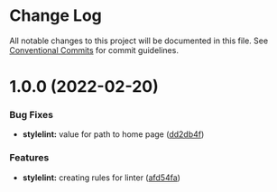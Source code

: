 # Change Log

All notable changes to this project will be documented in this file.
See [Conventional Commits](https://conventionalcommits.org) for commit guidelines.

# 1.0.0 (2022-02-20)


### Bug Fixes

* **stylelint:** value for path to home page ([dd2db4f](https://github.com/amollo-ui/amollo-lint/commit/dd2db4fb1f3346402add51534b2a6f1e3e107c0d))


### Features

* **stylelint:** creating rules for linter ([afd54fa](https://github.com/amollo-ui/amollo-lint/commit/afd54fadd3fd4b0f153ee7a018a204aa3cd4d518))
